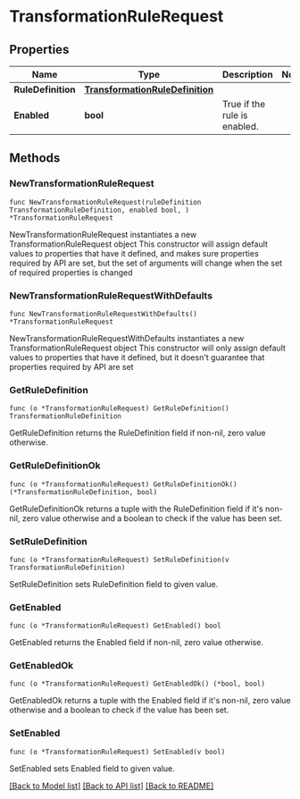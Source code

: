 # TransformationRuleRequest

## Properties

Name | Type | Description | Notes
------------ | ------------- | ------------- | -------------
**RuleDefinition** | [**TransformationRuleDefinition**](TransformationRuleDefinition.md) |  | 
**Enabled** | **bool** | True if the rule is enabled. | 

## Methods

### NewTransformationRuleRequest

`func NewTransformationRuleRequest(ruleDefinition TransformationRuleDefinition, enabled bool, ) *TransformationRuleRequest`

NewTransformationRuleRequest instantiates a new TransformationRuleRequest object
This constructor will assign default values to properties that have it defined,
and makes sure properties required by API are set, but the set of arguments
will change when the set of required properties is changed

### NewTransformationRuleRequestWithDefaults

`func NewTransformationRuleRequestWithDefaults() *TransformationRuleRequest`

NewTransformationRuleRequestWithDefaults instantiates a new TransformationRuleRequest object
This constructor will only assign default values to properties that have it defined,
but it doesn't guarantee that properties required by API are set

### GetRuleDefinition

`func (o *TransformationRuleRequest) GetRuleDefinition() TransformationRuleDefinition`

GetRuleDefinition returns the RuleDefinition field if non-nil, zero value otherwise.

### GetRuleDefinitionOk

`func (o *TransformationRuleRequest) GetRuleDefinitionOk() (*TransformationRuleDefinition, bool)`

GetRuleDefinitionOk returns a tuple with the RuleDefinition field if it's non-nil, zero value otherwise
and a boolean to check if the value has been set.

### SetRuleDefinition

`func (o *TransformationRuleRequest) SetRuleDefinition(v TransformationRuleDefinition)`

SetRuleDefinition sets RuleDefinition field to given value.


### GetEnabled

`func (o *TransformationRuleRequest) GetEnabled() bool`

GetEnabled returns the Enabled field if non-nil, zero value otherwise.

### GetEnabledOk

`func (o *TransformationRuleRequest) GetEnabledOk() (*bool, bool)`

GetEnabledOk returns a tuple with the Enabled field if it's non-nil, zero value otherwise
and a boolean to check if the value has been set.

### SetEnabled

`func (o *TransformationRuleRequest) SetEnabled(v bool)`

SetEnabled sets Enabled field to given value.



[[Back to Model list]](../README.md#documentation-for-models) [[Back to API list]](../README.md#documentation-for-api-endpoints) [[Back to README]](../README.md)


